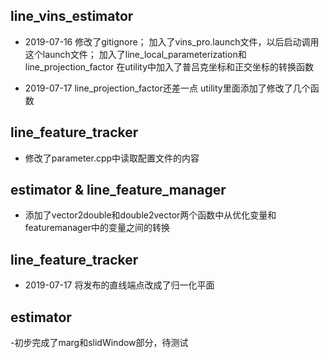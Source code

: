 ## line_vins_estimator
- 2019-07-16 
修改了gitignore；
加入了vins_pro.launch文件，以后启动调用这个launch文件；
加入了line_local_parameterization和line_projection_factor
在utility中加入了普吕克坐标和正交坐标的转换函数

- 2019-07-17
line_projection_factor还差一点
utility里面添加了修改了几个函数

## line_feature_tracker
- 修改了parameter.cpp中读取配置文件的内容

## estimator & line_feature_manager
- 添加了vector2double和double2vector两个函数中从优化变量和featuremanager中的变量之间的转换

## line_feature_tracker
- 2019-07-17
将发布的直线端点改成了归一化平面

## estimator
-初步完成了marg和slidWindow部分，待测试 
